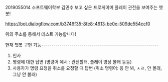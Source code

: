 2019055014 소프트웨어학부 김민수
보고 싶은 프로게이머 플레이 관전을 보여주는 챗봇!

https://bot.dialogflow.com/b3746f35-8fe8-4613-be0e-509de554ccf0

위의 주소를 통해서 테스트 가능합니다!

현재 챗봇 구현 기능----------------------------------------------------------
1. 인사
2. 명령에 대한 답변 (명령어 예시 : 관전할래, 플레이 영상 볼래 등등)
3. 사용자가 명령 요청을 취소를 요청할 때 답변 (취소 명령어: 응 안 봐, ㅅㄹ, 안 볼래, 그냥 안 볼래)
